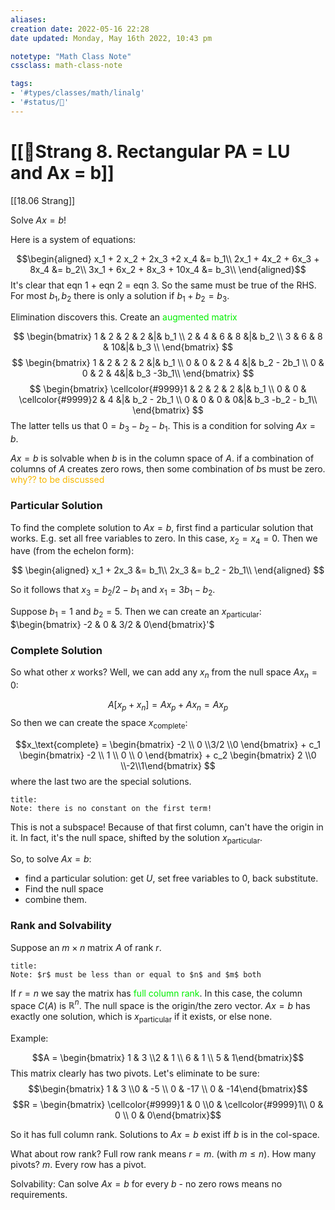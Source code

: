 ```yaml
---
aliases:
creation date: 2022-05-16 22:28
date updated: Monday, May 16th 2022, 10:43 pm

notetype: "Math Class Note"
cssclass: math-class-note

tags: 
- '#types/classes/math/linalg'
- '#status/🚧'
---
```


# [[🚧Strang 8. Rectangular PA = LU and Ax = b]]
[[18.06 Strang]]

Solve $Ax = b$!

Here is a system of equations:

$$\begin{aligned}
x_1 + 2 x_2 + 2x_3 +2 x_4 &= b_1\\
2x_1 + 4x_2 + 6x_3 + 8x_4 &= b_2\\
3x_1 + 6x_2 + 8x_3 + 10x_4 &= b_3\\
\end{aligned}$$
It's clear that eqn 1 + eqn 2 = eqn 3. So the same must be true of the RHS. For most $b_1, b_2$ there is only a solution if $b_1 + b_2 = b_3$. 

Elimination discovers this. Create an 
<font color=gree>augmented matrix</font>

$$
\begin{bmatrix} 
1 & 2 & 2 & 2 &|& b_1 \\
2 & 4 & 6 & 8 &|& b_2 \\
3 & 6 & 8 & 10&|& b_3 \\
\end{bmatrix}
$$
$$
\begin{bmatrix} 
1 & 2 & 2 & 2 &|& b_1 \\
0 & 0 & 2 & 4 &|& b_2 - 2b_1 \\
0 & 0 & 2 & 4&|& b_3 -3b_1\\
\end{bmatrix}
$$
$$
\begin{bmatrix} 
\cellcolor{#9999}1 & 2 & 2 & 2 &|& b_1 \\
0 & 0 & \cellcolor{#9999}2 & 4 &|& b_2 - 2b_1 \\
0 & 0 & 0 & 0&|& b_3 -b_2 - b_1\\
\end{bmatrix}
$$
The latter tells us that $0 = b_3 - b_2 - b_1$. This is a condition for solving $Ax = b$.

$Ax =b$ is solvable when $b$ is in the column space of $A$. if a combination of columns of $A$ creates zero rows, then some combination of $b$s must be zero. <font color=#F7B801>why?? to be discussed</font>


### Particular Solution
To find the complete solution to $Ax = b$, first find a particular solution that works. E.g. set all free variables to zero. In this case, $x_2 = x_4 = 0$. Then we have (from the echelon form): 

$$
\begin{aligned}
x_1 +  2x_3 &= b_1\\
2x_3 &= b_2 - 2b_1\\
\end{aligned}
$$

So it follows that $x_3 = b_2/2 - b_1$ and $x_1 = 3b_1 - b_2$. 

Suppose $b_1 = 1$ and $b_2= 5$. Then we can create an $x_\text{particular}$: $\begin{bmatrix} -2 & 0 & 3/2 & 0\end{bmatrix}'$

### Complete Solution
So what other $x$ works? Well, we can add any $x_n$ from the null space $Ax_n = 0$:

$$A[x_p + x_n] = Ax_p + Ax_n = Ax_p$$
So then we can create the space $x_\text{complete}:$

$$x_\text{complete} = \begin{bmatrix} -2 \\ 0 \\3/2 \\0 \end{bmatrix} + c_1 \begin{bmatrix} -2 \\ 1 \\ 0 \\ 0 \end{bmatrix} + c_2 \begin{bmatrix} 2 \\0 \\-2\\1\end{bmatrix}
$$
where the last two are the special solutions. 

```ad-warning
title:
Note: there is no constant on the first term! 
```

This is not a subspace! Because of that first column, can't have the origin in it. In fact, it's the null space, shifted by the solution $x_\text{particular}$. 

So, to solve $Ax = b$:
- find a particular solution: get $U$, set free variables to $0$, back substitute. 
- Find the null space
- combine them. 

### Rank and Solvability

Suppose an $m \times n$ matrix $A$ of rank $r$. 

```ad-note
title:
Note: $r$ must be less than or equal to $n$ and $m$ both
```

If $r = n$ we say the matrix has <font color=gree>full column rank</font>. In this case, the column space $C(A)$ is $\mathbb{R}^n$. The null space is the origin/the zero vector. $Ax=b$ has exactly one solution, which is $x_\text{particular}$ if it exists, or else none. 

Example: 

$$A = \begin{bmatrix} 1 & 3 \\2 & 1 \\ 6 & 1 \\ 5 & 1\end{bmatrix}$$
This matrix clearly has two pivots. Let's eliminate to be sure:
$$\begin{bmatrix} 1 & 3 \\0 & -5 \\ 0 & -17 \\ 0 & -14\end{bmatrix}$$
$$R = \begin{bmatrix} \cellcolor{#9999}1 & 0 \\0 & \cellcolor{#9999}1\\ 0 & 0 \\ 0 & 0\end{bmatrix}$$

So it has full column rank. Solutions to $Ax = b$ exist iff $b$ is in the col-space. 

What about row rank? Full row rank means $r = m$. (with $m \leq n$). How many pivots? $m$. Every row has a pivot. 

Solvability: Can solve $Ax = b$ for every $b$ - no zero rows means no requirements. 

